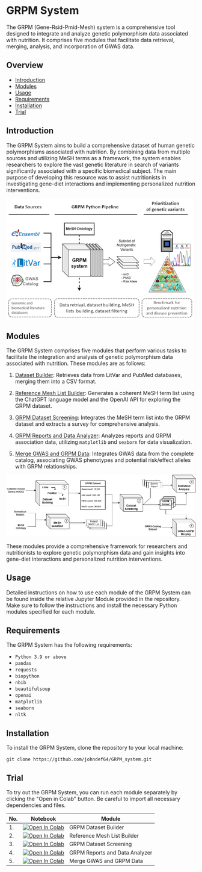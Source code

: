 # GRPM System

The GRPM (Gene-Rsid-Pmid-Mesh) system is a comprehensive tool designed to integrate and analyze genetic polymorphism data associated with nutrition. It comprises five modules that facilitate data retrieval, merging, analysis, and incorporation of GWAS data.

## Overview

- [Introduction](#introduction)
- [Modules](#modules)
- [Usage](#usage)
- [Requirements](#requirements)
- [Installation](#installation)
- [Trial](#trial)

## Introduction

The GRPM System aims to build a comprehensive dataset of human genetic polymorphisms associated with nutrition. By combining data from multiple sources and utilizing MeSH terms as a framework, the system enables researchers to explore the vast genetic literature in search of variants significantly associated with a specific biomedical subject.
The main purpose of developing this resource was to assist nutritionists in investigating gene-diet interactions and implementing personalized nutrition interventions.

![Graphical Abstract](misc_data/graphical_abstract_s.png)

## Modules

The GRPM System comprises five modules that perform various tasks to facilitate the integration and analysis of genetic polymorphism data associated with nutrition. These modules are as follows:

1. [Dataset Builder](https://github.com/johndef64/GRPM_system/blob/main/GRPM_01_dataset_builder.ipynb): Retrieves data from LitVar and PubMed databases, merging them into a CSV format. 

2. [Reference Mesh List Builder](https://github.com/johndef64/GRPM_system/blob/main/GRPM_02_ref-mesh_builder.ipynb): Generates a coherent MeSH term list using the ChatGPT language model and the OpenAI API for exploring the GRPM dataset. 

3. [GRPM Dataset Screening](https://github.com/johndef64/GRPM_system/blob/main/GRPM_03_dataset_survey.ipynb): Integrates the MeSH term list into the GRPM dataset and extracts a survey for comprehensive analysis. 

4. [GRPM Reports and Data Analyzer](https://github.com/johndef64/GRPM_system/blob/main/GRPM_04_grpm-data_analyzer.ipynb): Analyzes reports and GRPM association data, utilizing `matplotlib` and `seaborn` for data visualization. 

5. [Merge GWAS and GRPM Data](https://github.com/johndef64/GRPM_system/blob/main/GRPM_05_gwas_grpm_merger.ipynb): Integrates GWAS data from the complete catalog, associating GWAS phenotypes and potential risk/effect alleles with GRPM relationships. 


![GRPM system: Integrating Genetic Polymorphism Data with PMIDs and MeSH Terms to Retrieve Genes and rsIDs for Biomedical Research Fields. GRPM Dataset: pcg, protein coding genes; rna, RNA genes; pseudo, presudogenes; in parentheses, dataset shape.](misc_data/grpm_system.png)

These modules provide a comprehensive framework for researchers and nutritionists to explore genetic polymorphism data and gain insights into gene-diet interactions and personalized nutrition interventions.

## Usage

Detailed instructions on how to use each module of the GRPM System can be found inside the relative Jupyter Module provided in the repository. Make sure to follow the instructions and install the necessary Python modules specified for each module.

## Requirements

The GRPM System has the following requirements:

- `Python 3.9 or above`
- `pandas`
- `requests`
- `biopython`
- `nbib`
- `beautifulsoup`
- `openai`
- `matplotlib`
- `seaborn`
- `nltk`


## Installation

To install the GRPM System, clone the repository to your local machine:

```
git clone https://github.com/johndef64/GRPM_system.git
```


## Trial

To try out the GRPM System, you can run each module separately by clicking the "Open in Colab" button. Be careful to import all necessary dependencies and files.


| No. | Notebook | Module |
| --- | --- | --- |
| 1. | [![Open In Colab](https://colab.research.google.com/assets/colab-badge.svg)](https://colab.research.google.com/github/johndef64/GRPM_system/blob/main/GRPM_01_dataset_builder.ipynb) | GRPM Dataset Builder |
| 2. | [![Open In Colab](https://colab.research.google.com/assets/colab-badge.svg)](https://colab.research.google.com/github/johndef64/GRPM_system/blob/main/GRPM_02_ref-mesh_builder.ipynb) | Reference Mesh List Builder |
| 3. | [![Open In Colab](https://colab.research.google.com/assets/colab-badge.svg)](https://colab.research.google.com/github/johndef64/GRPM_system/blob/main/GRPM_03_dataset_survey.ipynb) | GRPM Dataset Screening |
| 4. | [![Open In Colab](https://colab.research.google.com/assets/colab-badge.svg)](https://colab.research.google.com/github/johndef64/GRPM_system/blob/main/GRPM_04_grpm-data_analyzer.ipynb) | GRPM Reports and Data Analyzer |
| 5. | [![Open In Colab](https://colab.research.google.com/assets/colab-badge.svg)](https://colab.research.google.com/github/johndef64/GRPM_system/blob/main/GRPM_05_gwas_grpm_merger.ipynb) | Merge GWAS and GRPM Data |


